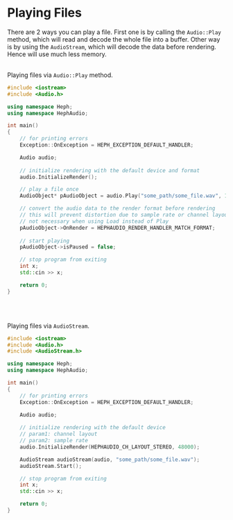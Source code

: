 # Playing Files

There are 2 ways you can play a file. 
First one is by calling the ``Audio::Play`` method, which will read and decode the whole file into a buffer. 
Other way is by using the ``AudioStream``, which will decode the data before rendering. Hence will use much less memory.<br><br>


Playing files via ``Audio::Play`` method.

```c++
#include <iostream>
#include <Audio.h>

using namespace Heph;
using namespace HephAudio;

int main()
{
    // for printing errors
    Exception::OnException = HEPH_EXCEPTION_DEFAULT_HANDLER;

    Audio audio;
    
    // initialize rendering with the default device and format
    audio.InitializeRender();

    // play a file once
    AudioObject* pAudioObject = audio.Play("some_path/some_file.wav", 1, true);

    // convert the audio data to the render format before rendering
    // this will prevent distortion due to sample rate or channel layout mismatch.
    // not necessary when using Load instead of Play
    pAudioObject->OnRender = HEPHAUDIO_RENDER_HANDLER_MATCH_FORMAT;
    
    // start playing
    pAudioObject->isPaused = false;

    // stop program from exiting
    int x;
    std::cin >> x;

    return 0;
}
```
<br><br>

Playing files via ``AudioStream``.

```c++
#include <iostream>
#include <Audio.h>
#include <AudioStream.h>

using namespace Heph;
using namespace HephAudio;

int main()
{
    // for printing errors
    Exception::OnException = HEPH_EXCEPTION_DEFAULT_HANDLER;

    Audio audio;
    
    // initialize rendering with the default device
    // param1: channel layout
    // param2: sample rate
    audio.InitializeRender(HEPHAUDIO_CH_LAYOUT_STEREO, 48000);

    AudioStream audioStream(audio, "some_path/some_file.wav");
    audioStream.Start();

    // stop program from exiting
    int x;
    std::cin >> x;

    return 0;
}
```
